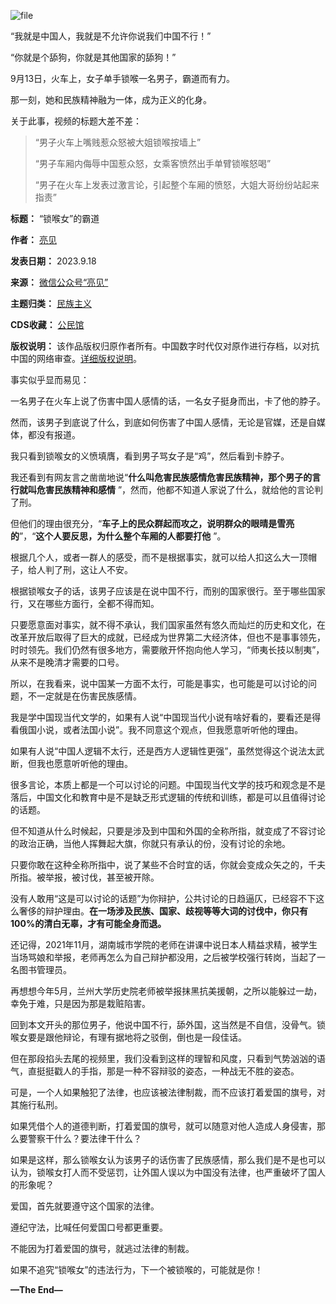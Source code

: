 ![file](https://chinadigitaltimes.net/chinese/files/2023/09/image-1695035462107.png)


“我就是中国人，我就是不允许你说我们中国不行！”


“你就是个舔狗，你就是其他国家的舔狗！”


9月13日，火车上，女子单手锁喉一名男子，霸道而有力。


那一刻，她和民族精神融为一体，成为正义的化身。



关于此事，视频的标题大差不差：



> 
> “男子火车上嘴贱惹众怒被大姐锁喉按墙上”
> 
> 
> “男子车厢内侮辱中国惹众怒，女乘客愤然出手单臂锁喉怒喝”
> 
> 
> “男子在火车上发表过激言论，引起整个车厢的愤怒，大姐大哥纷纷站起来指责”
> 
> 
> 




**标题：** “锁喉女”的霸道  

**作者：** [亮见](https://chinadigitaltimes.net/space/亮见)  

**发表日期：** 2023.9.18  

**来源：** [微信公众号“亮见”](https://web.archive.org/web/https://mp.weixin.qq.com/s/caQ8rqihVlDBkK80Qd1eFw)  

**主题归类：** [民族主义](https://chinadigitaltimes.net/space/民族主义)  

**CDS收藏：** [公民馆](https://chinadigitaltimes.net/space/%E5%85%AC%E6%B0%91%E9%A6%86)  

**版权说明：** 该作品版权归原作者所有。中国数字时代仅对原作进行存档，以对抗中国的网络审查。[详细版权说明](https://chinadigitaltimes.net/chinese/copyright)。


事实似乎显而易见：


一名男子在火车上说了伤害中国人感情的话，一名女子挺身而出，卡了他的脖子。


然而，该男子到底说了什么，到底如何伤害了中国人感情，无论是官媒，还是自媒体，都没有报道。


我只看到锁喉女的义愤填膺，看到男子骂女子是“鸡”，然后看到卡脖子。


我还看到有网友言之凿凿地说“**什么叫危害民族感情危害民族精神，那个男子的言行就叫危害民族精神和感情** ”，然而，他都不知道人家说了什么，就给他的言论判了刑。


但他们的理由很充分，“**车子上的民众群起而攻之，说明群众的眼晴是雪亮的**”，“**这个人要反思，为什么整个车厢的人都要打他** ”。


根据几个人，或者一群人的感受，而不是根据事实，就可以给人扣这么大一顶帽子，给人判了刑，这让人不安。


根据锁喉女子的话，该男子应该是在说中国不行，而别的国家很行。至于哪些国家行，又在哪些方面行，全都不得而知。


只要愿意面对事实，就不得不承认，我们国家虽然有悠久而灿烂的历史和文化，在改革开放后取得了巨大的成就，已经成为世界第二大经济体，但也不是事事领先，时时领先。我们仍然有很多地方，需要敞开怀抱向他人学习，“师夷长技以制夷”，从来不是晚清才需要的口号。


所以，在我看来，说中国某一方面不太行，可能是事实，也可能是可以讨论的问题，不一定就是在伤害民族感情。


我是学中国现当代文学的，如果有人说“中国现当代小说有啥好看的，要看还是得看俄国小说，或者法国小说”。我不同意这个观点，但我愿意听听他的理由。


如果有人说“中国人逻辑不太行，还是西方人逻辑性更强”，虽然觉得这个说法太武断，但我也愿意听听他的理由。


很多言论，本质上都是一个可以讨论的问题。中国现当代文学的技巧和观念是不是落后，中国文化和教育中是不是缺乏形式逻辑的传统和训练，都是可以且值得讨论的话题。


但不知道从什么时候起，只要是涉及到中国和外国的全称所指，就变成了不容讨论的政治正确，当他人挥舞起大旗，你就只有承认的份，没有讨论的余地。 


只要你敢在这种全称所指中，说了某些不合时宜的话，你就会变成众矢之的，千夫所指。被举报，被讨伐，甚至被开除。


没有人敢用“这是可以讨论的话题”为你辩护，公共讨论的日趋逼仄，已经容不下这么奢侈的辩护理由。**在一场涉及民族、国家、歧视等等大词的讨伐中，你只有100%的清白无辜，才有可能全身而退。** 


还记得，2021年11月，湖南城市学院的老师在讲课中说日本人精益求精，被学生当场骂娘和举报，老师再怎么为自己辩护都没用，之后被学校强行转岗，当起了一名图书管理员。


再想想今年5月，兰州大学历史院老师被举报抹黑抗美援朝，之所以能躲过一劫，幸免于难，只是因为那是栽赃陷害。


回到本文开头的那位男子，他说中国不行，舔外国，这当然是不自信，没骨气。锁喉女要是跟他辩论，有理有据地将之驳倒，倒也是一段佳话。


但在那段掐头去尾的视频里，我们没看到这样的理智和风度，只看到气势汹汹的语气，直挺挺戳人的手指，那是一种不容辩驳的姿态，一种战无不胜的姿态。


可是，一个人如果触犯了法律，也应该被法律制裁，而不应该打着爱国的旗号，对其施行私刑。


如果凭借个人的道德判断，打着爱国的旗号，就可以随意对他人造成人身侵害，那么要警察干什么？要法律干什么？


如果是这样，那么锁喉女认为该男子的话伤害了民族感情，那么我们是不是也可以认为，锁喉女打人而不受惩罚，让外国人误以为中国没有法律，也严重破坏了国人的形象呢？


爱国，首先就要遵守这个国家的法律。


遵纪守法，比喊任何爱国口号都更重要。


不能因为打着爱国的旗号，就逃过法律的制裁。


如果不追究“锁喉女”的违法行为，下一个被锁喉的，可能就是你！


**—The End—** 


